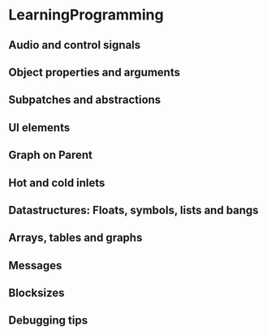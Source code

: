 # LearningProgramming
## Audio and control signals


## Object properties and arguments


## Subpatches and abstractions


## UI elements


## Graph on Parent


## Hot and cold inlets


## Datastructures: Floats, symbols, lists and bangs


## Arrays, tables and graphs


## Messages


## Blocksizes


## Debugging tips


